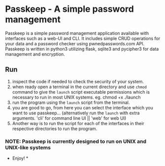 # Passkeep - A simple password management

Passkeep is a simple password management application available with interfaces such as a web-UI and CLI. It includes simple CRUD operations for your data and a password checker using pwnedpasswords.com API.
Passkeep is written in python3 utilizing flask, sqlite3 and pycipher3 for data management and encryption.

## Run

1. inspect the code if needed to check the security of your system.
2. when ready open a terminal in the current directory and use `chmod` command to give the `launch` script executable permissions which is necessary to run in most UNIX systems.
   eg. chmod +x ./launch
3. run the program using the `launch` script from the terminal.
4. you are good to go, from here you can select the interface which you want to use passkeep...
   (alternatively run the `launch` with extra arguments. 'cli' for command line UI || 'web' for web UI)
5. Another way is to run the script for each of the interfaces in their respective directories to run the program.

### NOTE: Passkeep is currently designed to run on UNIX and UNIX-like systems

- Enjoy! \*
